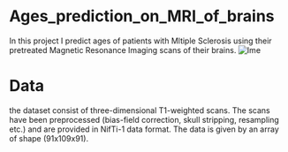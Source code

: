 # Ages_prediction_on_MRI_of_brains
In this project I predict ages of patients with Mltiple Sclerosis using their pretreated Magnetic Resonance Imaging scans of their brains.
![Ime](https://github.com/FerdinandoDP/Ages_prediction_on_MRI_of_brains/assets/71693502/44a2cbff-1283-4ac4-bca1-7e5aa8bd6730)
# Data 
the dataset consist of three-dimensional T1-weighted scans. The scans have been preprocessed (bias-field correction, skull stripping, resampling etc.) and are provided in NifTi-1 data format.
The data is given by an array of shape (91x109x91).


